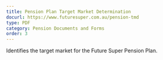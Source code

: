 ```yaml
---
title: Pension Plan Target Market Determination
docurl: https://www.futuresuper.com.au/pension-tmd
type: PDF
category: Pension Documents and Forms
order: 3
---
```


Identifies the target market for the Future Super Pension Plan.
